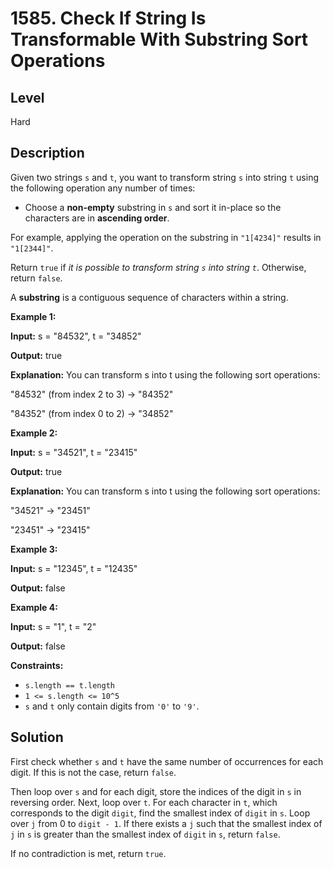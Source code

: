 # 1585. Check If String Is Transformable With Substring Sort Operations
## Level
Hard

## Description
Given two strings `s` and `t`, you want to transform string `s` into string `t` using the following operation any number of times:

* Choose a **non-empty** substring in `s` and sort it in-place so the characters are in **ascending order**.

For example, applying the operation on the substring in `"1[4234]"` results in `"1[2344]"`.

Return `true` if *it is possible to transform string `s` into string `t`*. Otherwise, return `false`.

A **substring** is a contiguous sequence of characters within a string.

**Example 1:**

**Input:** s = "84532", t = "34852"

**Output:** true

**Explanation:** You can transform s into t using the following sort operations:

"84532" (from index 2 to 3) -> "84352"

"84352" (from index 0 to 2) -> "34852"

**Example 2:**

**Input:** s = "34521", t = "23415"

**Output:** true

**Explanation:** You can transform s into t using the following sort operations:

"34521" -> "23451"

"23451" -> "23415"

**Example 3:**

**Input:** s = "12345", t = "12435"

**Output:** false

**Example 4:**

**Input:** s = "1", t = "2"

**Output:** false

**Constraints:**

* `s.length == t.length`
* `1 <= s.length <= 10^5`
* `s` and `t` only contain digits from `'0'` to `'9'`.

## Solution
First check whether `s` and `t` have the same number of occurrences for each digit. If this is not the case, return `false`.

Then loop over `s` and for each digit, store the indices of the digit in `s` in reversing order. Next, loop over `t`. For each character in `t`, which corresponds to the digit `digit`, find the smallest index of `digit` in `s`. Loop over `j` from 0 to `digit - 1`. If there exists a `j` such that the smallest index of `j` in `s` is greater than the smallest index of `digit` in `s`, return `false`.

If no contradiction is met, return `true`.
